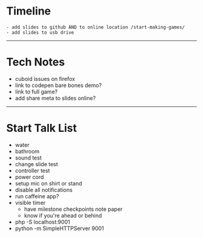 # Timeline
	- add slides to github AND to online location /start-making-games/
	- add slides to usb drive

---

# Tech Notes
- cuboid issues on firefox
- link to codepen bare bones demo?
- link to full game?
- add share meta to slides online?

---

# Start Talk List
- water
- bathroom
- sound test
- change slide test
- controller test
- power cord
- setup mic on shirt or stand
- disable all notifications
- run caffeine app?
- visible timer
	- have milestone checkpoints note paper
	- know if you're ahead or behind
- php -S localhost:9001
- python -m SimpleHTTPServer 9001